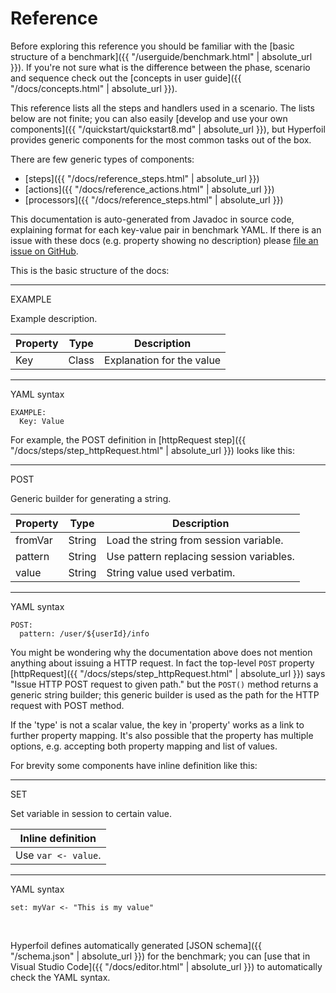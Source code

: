 ---
---
# Reference

Before exploring this reference you should be familiar with the [basic structure of a benchmark]({{ "/userguide/benchmark.html" | absolute_url }}). If you're not sure what is the difference between the phase, scenario and sequence check out the [concepts in user guide]({{ "/docs/concepts.html" | absolute_url }}).

This reference lists all the steps and handlers used in a scenario. The lists below are not finite; you can also easily [develop and use your own components]({{ "/quickstart/quickstart8.md" | absolute_url }}), but Hyperfoil provides generic components for the most common tasks out of the box.

There are few generic types of components:
* [steps]({{ "/docs/reference_steps.html" | absolute_url }})
* [actions]({{ "/docs/reference_actions.html" | absolute_url }})
* [processors]({{ "/docs/reference_steps.html" | absolute_url }})

This documentation is auto-generated from Javadoc in source code, explaining format for each key-value pair in benchmark YAML. If there is an issue with these docs (e.g. property showing no description) please [file an issue on GitHub](https://github.com/Hyperfoil/Hyperfoil/issues/new).

This is the basic structure of the docs:

***
EXAMPLE

Example description.

| Property | Type  | Description |
| -------- | ----- | ------------|
| Key      | Class | Explanation for the value  |

***

YAML syntax
```
EXAMPLE:
  Key: Value
```

For example, the POST definition in [httpRequest step]({{ "/docs/steps/step_httpRequest.html" | absolute_url }}) looks like this:

***

POST

Generic builder for generating a string.

| Property | Type   | Description |
| -------- | ------ | ----------- |
| fromVar  | String | Load the string from session variable.  |
| pattern  | String | Use pattern replacing session variables.  |
| value    | String | String value used verbatim.  |

***

YAML syntax
```
POST:
  pattern: /user/${userId}/info
```

You might be wondering why the documentation above does not mention anything about issuing a HTTP request. In fact the top-level `POST` property [httpRequest]({{ "/docs/steps/step_httpRequest.html" | absolute_url }}) says "Issue HTTP POST request to given path." but the `POST()` method returns a generic string builder; this generic builder is used as the path for the HTTP request with POST method.

If the 'type' is not a scalar value, the key in 'property' works as a link to further property mapping. It's also possible that the property has multiple options, e.g. accepting both property mapping and list of values.

For brevity some components have inline definition like this:

***

SET

Set variable in session to certain value.

| Inline definition |
| ----------------- |
| Use <code>var &lt;- value</code>. |

***

YAML syntax
```
set: myVar <- "This is my value"
```
&nbsp;

Hyperfoil defines automatically generated [JSON schema]({{ "/schema.json" | absolute_url }}) for the benchmark; you can [use that in Visual Studio Code]({{ "/docs/editor.html" | absolute_url }}) to automatically check the YAML syntax.
